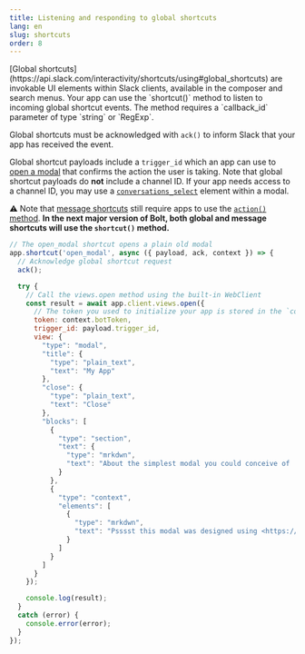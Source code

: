 ```yaml
---
title: Listening and responding to global shortcuts
lang: en
slug: shortcuts
order: 8
---
```


<div class="section-content">
[Global shortcuts](https://api.slack.com/interactivity/shortcuts/using#global_shortcuts) are invokable UI elements within Slack clients, available in the composer and search menus. Your app can use the `shortcut()` method to listen to incoming global shortcut events. The method requires a `callback_id` parameter of type `string` or `RegExp`.

Global shortcuts must be acknowledged with `ack()` to inform Slack that your app has received the event.

Global shortcut payloads include a `trigger_id` which an app can use to [open a modal](#creating-modals) that confirms the action the user is taking. Note that global shortcut payloads do **not** include a channel ID. If your app needs access to a channel ID, you may use a [`conversations_select`](https://api.slack.com/reference/block-kit/block-elements#conversation_select) element within a modal.

⚠️ Note that [message shortcuts](https://api.slack.com/interactivity/shortcuts/using#message_shortcuts) still require apps to use the [`action()` method](#action-listening). **In the next major version of Bolt, both global and message shortcuts will use the `shortcut()` method.**
</div>

```javascript
// The open_modal shortcut opens a plain old modal
app.shortcut('open_modal', async ({ payload, ack, context }) => {
  // Acknowledge global shortcut request
  ack();

  try {
    // Call the views.open method using the built-in WebClient
    const result = await app.client.views.open({
      // The token you used to initialize your app is stored in the `context` object
      token: context.botToken,
      trigger_id: payload.trigger_id,
      view: {
        "type": "modal",
        "title": {
          "type": "plain_text",
          "text": "My App"
        },
        "close": {
          "type": "plain_text",
          "text": "Close"
        },
        "blocks": [
          {
            "type": "section",
            "text": {
              "type": "mrkdwn",
              "text": "About the simplest modal you could conceive of :smile:\n\nMaybe <https://api.slack.com/reference/block-kit/interactive-components|*make the modal interactive*> or <https://api.slack.com/surfaces/modals/using#modifying|*learn more advanced modal use cases*>."
            }
          },
          {
            "type": "context",
            "elements": [
              {
                "type": "mrkdwn",
                "text": "Psssst this modal was designed using <https://api.slack.com/tools/block-kit-builder|*Block Kit Builder*>"
              }
            ]
          }
        ]
      }
    });

    console.log(result);
  }
  catch (error) {
    console.error(error);
  }
});
```
